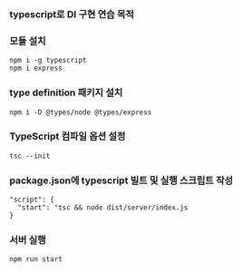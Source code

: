 ### typescript로 DI 구현 연습 목적


### 모듈 설치

```
npm i -g typescript
npm i express 
```

### type definition 패키지 설치
```
npm i -D @types/node @types/express
```

### TypeScript 컴파일 옵션 설정
```
tsc --init
```

### package.json에 typescript 빌트 및 실행 스크립트 작성
```
"script": {
  "start": "tsc && node dist/server/index.js
}
```

### 서버 실행
```
npm run start
```